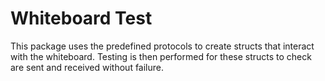 # Whiteboard Test

This package uses the predefined protocols to create structs that interact with the whiteboard.
Testing is then performed for these structs to check are sent and received without failure.